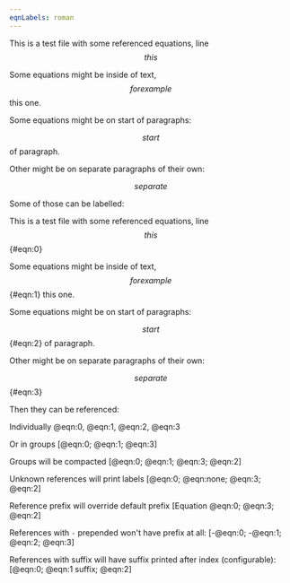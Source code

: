 ```yaml
---
eqnLabels: roman
---
```

This is a test file with some referenced equations, line $$ this $$

Some equations might be inside of text, $$ for example $$ this one.

Some equations might be on start of paragraphs:

$$ start $$ of paragraph.

Other might be on separate paragraphs of their own:

$$ separate $$

Some of those can be labelled:

This is a test file with some referenced equations, line $$ this $${#eqn:0}

Some equations might be inside of text, $$ for example $${#eqn:1} this one.

Some equations might be on start of paragraphs:

$$ start $${#eqn:2} of paragraph.

Other might be on separate paragraphs of their own:

$$ separate $${#eqn:3}

Then they can be referenced:

Individually @eqn:0, @eqn:1, @eqn:2, @eqn:3

Or in groups [@eqn:0; @eqn:1; @eqn:3]

Groups will be compacted [@eqn:0; @eqn:1; @eqn:3; @eqn:2]

Unknown references will print labels [@eqn:0; @eqn:none; @eqn:3; @eqn:2]

Reference prefix will override default prefix [Equation @eqn:0; @eqn:3; @eqn:2]

References with `-` prepended won't have prefix at all:
[-@eqn:0; -@eqn:1; @eqn:2; @eqn:3]

References with suffix will have suffix printed after index (configurable):
[@eqn:0; @eqn:1 suffix; @eqn:2]

